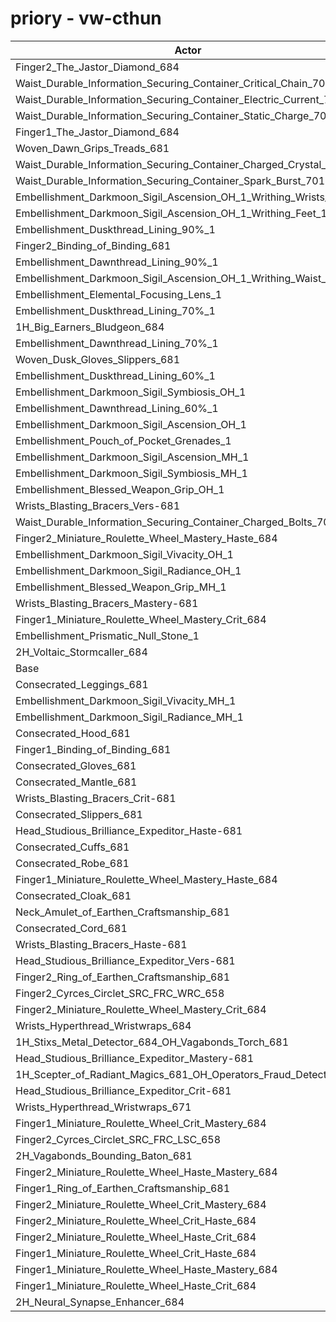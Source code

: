 # priory - vw-cthun
| Actor | DPS | Increase |
|---|:---:|:---:|
|Finger2_The_Jastor_Diamond_684|3367683|1.22%|
|Waist_Durable_Information_Securing_Container_Critical_Chain_701|3365021|1.14%|
|Waist_Durable_Information_Securing_Container_Electric_Current_701|3362428|1.06%|
|Waist_Durable_Information_Securing_Container_Static_Charge_701|3361968|1.04%|
|Finger1_The_Jastor_Diamond_684|3361079|1.02%|
|Woven_Dawn_Grips_Treads_681|3359877|0.98%|
|Waist_Durable_Information_Securing_Container_Charged_Crystal_701|3359365|0.97%|
|Waist_Durable_Information_Securing_Container_Spark_Burst_701|3354414|0.82%|
|Embellishment_Darkmoon_Sigil_Ascension_OH_1_Writhing_Wrists_1|3351773|0.74%|
|Embellishment_Darkmoon_Sigil_Ascension_OH_1_Writhing_Feet_1|3348892|0.65%|
|Embellishment_Duskthread_Lining_90%_1|3347762|0.62%|
|Finger2_Binding_of_Binding_681|3347017|0.59%|
|Embellishment_Dawnthread_Lining_90%_1|3346700|0.58%|
|Embellishment_Darkmoon_Sigil_Ascension_OH_1_Writhing_Waist_1|3346108|0.57%|
|Embellishment_Elemental_Focusing_Lens_1|3344865|0.53%|
|Embellishment_Duskthread_Lining_70%_1|3343094|0.48%|
|1H_Big_Earners_Bludgeon_684|3342179|0.45%|
|Embellishment_Dawnthread_Lining_70%_1|3340934|0.41%|
|Woven_Dusk_Gloves_Slippers_681|3340336|0.39%|
|Embellishment_Duskthread_Lining_60%_1|3340223|0.39%|
|Embellishment_Darkmoon_Sigil_Symbiosis_OH_1|3339671|0.37%|
|Embellishment_Dawnthread_Lining_60%_1|3339483|0.37%|
|Embellishment_Darkmoon_Sigil_Ascension_OH_1|3337893|0.32%|
|Embellishment_Pouch_of_Pocket_Grenades_1|3336732|0.29%|
|Embellishment_Darkmoon_Sigil_Ascension_MH_1|3334670|0.22%|
|Embellishment_Darkmoon_Sigil_Symbiosis_MH_1|3334476|0.22%|
|Embellishment_Blessed_Weapon_Grip_OH_1|3333816|0.20%|
|Wrists_Blasting_Bracers_Vers-681|3331171|0.12%|
|Waist_Durable_Information_Securing_Container_Charged_Bolts_701|3330768|0.11%|
|Finger2_Miniature_Roulette_Wheel_Mastery_Haste_684|3330110|0.09%|
|Embellishment_Darkmoon_Sigil_Vivacity_OH_1|3329985|0.08%|
|Embellishment_Darkmoon_Sigil_Radiance_OH_1|3329745|0.08%|
|Embellishment_Blessed_Weapon_Grip_MH_1|3329501|0.07%|
|Wrists_Blasting_Bracers_Mastery-681|3329373|0.06%|
|Finger1_Miniature_Roulette_Wheel_Mastery_Crit_684|3329052|0.05%|
|Embellishment_Prismatic_Null_Stone_1|3327647|0.01%|
|2H_Voltaic_Stormcaller_684|3327279|0.00%|
|Base|3327248|0.00%|
|Consecrated_Leggings_681|3327017|-0.01%|
|Embellishment_Darkmoon_Sigil_Vivacity_MH_1|3326805|-0.01%|
|Embellishment_Darkmoon_Sigil_Radiance_MH_1|3326454|-0.02%|
|Consecrated_Hood_681|3326326|-0.03%|
|Finger1_Binding_of_Binding_681|3326122|-0.03%|
|Consecrated_Gloves_681|3326044|-0.04%|
|Consecrated_Mantle_681|3326030|-0.04%|
|Wrists_Blasting_Bracers_Crit-681|3325790|-0.04%|
|Consecrated_Slippers_681|3325735|-0.05%|
|Head_Studious_Brilliance_Expeditor_Haste-681|3325390|-0.06%|
|Consecrated_Cuffs_681|3325313|-0.06%|
|Consecrated_Robe_681|3325187|-0.06%|
|Finger1_Miniature_Roulette_Wheel_Mastery_Haste_684|3325113|-0.06%|
|Consecrated_Cloak_681|3324846|-0.07%|
|Neck_Amulet_of_Earthen_Craftsmanship_681|3324417|-0.09%|
|Consecrated_Cord_681|3323984|-0.10%|
|Wrists_Blasting_Bracers_Haste-681|3323315|-0.12%|
|Head_Studious_Brilliance_Expeditor_Vers-681|3323160|-0.12%|
|Finger2_Ring_of_Earthen_Craftsmanship_681|3322802|-0.13%|
|Finger2_Cyrces_Circlet_SRC_FRC_WRC_658|3322056|-0.16%|
|Finger2_Miniature_Roulette_Wheel_Mastery_Crit_684|3322042|-0.16%|
|Wrists_Hyperthread_Wristwraps_684|3321674|-0.17%|
|1H_Stixs_Metal_Detector_684_OH_Vagabonds_Torch_681|3321292|-0.18%|
|Head_Studious_Brilliance_Expeditor_Mastery-681|3321207|-0.18%|
|1H_Scepter_of_Radiant_Magics_681_OH_Operators_Fraud_Detector_684|3315336|-0.36%|
|Head_Studious_Brilliance_Expeditor_Crit-681|3314997|-0.37%|
|Wrists_Hyperthread_Wristwraps_671|3312430|-0.45%|
|Finger1_Miniature_Roulette_Wheel_Crit_Mastery_684|3311501|-0.47%|
|Finger2_Cyrces_Circlet_SRC_FRC_LSC_658|3310412|-0.51%|
|2H_Vagabonds_Bounding_Baton_681|3307549|-0.59%|
|Finger2_Miniature_Roulette_Wheel_Haste_Mastery_684|3307317|-0.60%|
|Finger1_Ring_of_Earthen_Craftsmanship_681|3304505|-0.68%|
|Finger2_Miniature_Roulette_Wheel_Crit_Mastery_684|3302967|-0.73%|
|Finger2_Miniature_Roulette_Wheel_Crit_Haste_684|3302826|-0.73%|
|Finger2_Miniature_Roulette_Wheel_Haste_Crit_684|3302239|-0.75%|
|Finger1_Miniature_Roulette_Wheel_Crit_Haste_684|3300857|-0.79%|
|Finger1_Miniature_Roulette_Wheel_Haste_Mastery_684|3284711|-1.28%|
|Finger1_Miniature_Roulette_Wheel_Haste_Crit_684|3279511|-1.43%|
|2H_Neural_Synapse_Enhancer_684|3268648|-1.76%|
